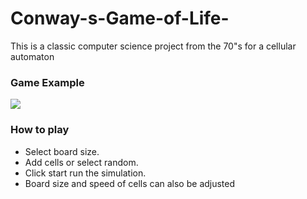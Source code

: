 # Conway-s-Game-of-Life-
This is a classic computer science project from the 70"s for a cellular automaton 


### Game Example
<img src="https://media.giphy.com/media/r0tJBF2WCIqaqMjFFZ/giphy.gif"/>

### How to play

-  Select board size.
-  Add cells or select random.
-  Click start run the simulation.
-  Board size and speed of cells can also be adjusted 
